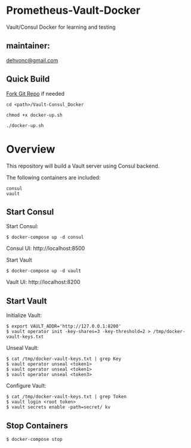 # Prometheus-Vault-Docker
Vault/Consul Docker for learning and testing

## maintainer:
dehvonc@gmail.com

## Quick Build

[Fork Git Repo](https://github.com/dehvCurtis/Vault-Consul_Docker) if needed

`cd <path>/Vault-Consul_Docker`

`chmod +x docker-up.sh`

`./docker-up.sh`

# Overview

This repository will build a Vault server using Consul backend.

The following containers are included:

    consul
    vault

## Start Consul

Start Consul:
```
$ docker-compose up -d consul
```
Consul UI: http://localhost:8500

Start Vault
```
$ docker-compose up -d vault
```

Vault UI: http://localhost:8200

## Start Vault

Initialize Vault:
```
$ export VAULT_ADDR='http://127.0.0.1:8200'
$ vault operator init -key-shares=3 -key-threshold=2 > /tmp/docker-vault-keys.txt
```
Unseal Vault:
```
$ cat /tmp/docker-vault-keys.txt | grep Key
$ vault operator unseal <token1> 
$ vault operator unseal <token1> 
$ vault operator unseal <token3> 
```
Configure Vault:
```
$ cat /tmp/docker-vault-keys.txt | grep Token
$ vault login <root token>
$ vault secrets enable -path=secret/ kv
```

## Stop Containers
```
$ docker-compose stop
```

